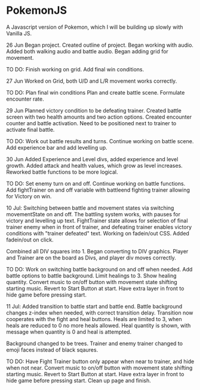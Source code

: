 # PokemonJS
A Javascript version of Pokemon, which I will be building up slowly with Vanilla JS.

26 Jun
Began project.
Created outline of project.
Began working with audio.
Added both walking audio and battle audio.
Began adding grid for movement.

TO DO: Finish working on grid.
Add final win conditions.

27 Jun
Worked on Grid, both U/D and L/R movement works correctly.

TO DO: Plan final win conditions
Plan and create battle scene.
Formulate encounter rate.

29 Jun
Planned victory condition to be defeating trainer.
Created battle screen with two health amounts and two action options.
Created encounter counter and battle activation.
Need to be positioned next to trainer to activate final battle.

TO DO: Work out battle results and turns.
Continue working on battle scene.
Add experience bar and add levelling up.

30 Jun
Added Experience and Level divs, added experience and level growth.
Added attack and health values, which grow as level increases.
Reworked battle functions to be more logical.

TO DO:
Set enemy turn on and off.
Continue working on battle functions.
Add fightTrainer on and off variable with battleend fighting trainer allowing for Victory on win.

10 Jul:
Switching between battle and movement states via switching movementState on and off.
The battling system works, with pauses for victory and levelling up text.
FightTrainer state allows for selection of final trainer enemy when in front of trainer, and defeating trainer enables victory conditions with "trainer defeated" text.
Working on fadein/out CSS.
Added fadein/out on click.

Combined all DIV squares into 1.
Began converting to DIV graphics.
Player and Trainer are on the board as Divs, and player div moves correctly.

TO DO:
Work on switching battle background on and off when needed.
Add battle options to battle background.
Limit healings to 3.
Show healing quantity.
Convert music to on/off button with movement state shifting starting music.
Revert to Start Button at start.
Have extra layer in front to hide game before pressing start.

11 Jul:
Added transition to battle start and battle end.
Battle background changes z-index when needed, with correct transition delay.
Transition now cooperates with the fight and heal buttons.
Heals are limited to 3, when heals are reduced to 0 no more heals allowed.
Heal quantity is shown, with message when quantity is 0 and heal is attempted.

Background changed to be trees.
Trainer and enemy trainer changed to emoji faces instead of black sqaures.

TO DO: 
Have Fight Trainer button only appear when near to trainer, and hide when not near.
Convert music to on/off button with movement state shifting starting music.
Revert to Start Button at start.
Have extra layer in front to hide game before pressing start.
Clean up page and finish.